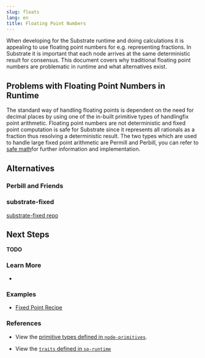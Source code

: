 ```yaml
---
slug: floats
lang: en
title: Floating Point Numbers
---
```


When developing for the Substrate runtime and doing calculations it is appealing to use floating point numbers for e.g. representing fractions. In Substrate it is important that each node arrives at the same deterministic result for consensus. This document covers why traditional floating point numbers are problematic in runtime and what alternatives exist.

## Problems with Floating Point Numbers in Runtime

The standard way of handling floating points is dependent on the need for decimal places by using one of the in-built primitive types of handlingfix point arithmetic. Floating point numbers are not deterministic and fixed point computation is safe for Substrate since it represents all rationals as a fraction thus resolving a deterministic result. The two types which are used to handle large fixed point arithmetic are Permill and Perbill, you can refer to [safe math](https://substrate.dev/recipes/3-entrees/safemath.html)for further information and implementation.

## Alternatives

### Perbill and Friends

### substrate-fixed
[substrate-fixed repo](https://github.com/encointer/substrate-fixed)


## Next Steps
**TODO**

### Learn More

- 

### Examples

- [Fixed Point Recipe](https://github.com/substrate-developer-hub/recipes/pull/196)

### References

- View the [primitive types defined in
  `node-primitives`](https://substrate.dev/rustdocs/master/node_primitives/index.html).
  
- View the [`traits` defined in `sp-runtime`](https://substrate.dev/rustdocs/master/sp_runtime/traits/index.html)
